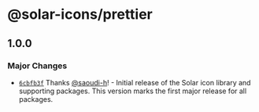 # @solar-icons/prettier

## 1.0.0

### Major Changes

-   [`6cbfb3f`](https://github.com/saoudi-h/solar-icons/commit/6cbfb3ffc2d773414f0fbde6f2518138c643d4df) Thanks [@saoudi-h](https://github.com/saoudi-h)! - Initial release of the Solar icon library and supporting packages. This version marks the first major release for all packages.
